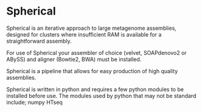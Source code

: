 # Spherical
Spherical is an iterative approach to large metagenome assemblies, designed for clusters where insufficient RAM is available for a straightforward assembly.


For use of Spherical your assembler of choice (velvet, SOAPdenovo2 or ABySS) and aligner (Bowtie2, BWA) must be installed.

Spherical is a pipeline that allows for easy production of high quality assemblies.



Spherical is written in python and requires a few python modules to be installed before use.
The modules used by python that may not be standard include;
numpy
HTseq


